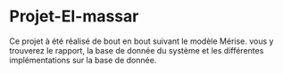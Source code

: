 # Projet-El-massar

Ce projet à été réalisé de bout en bout suivant le modèle Mérise. vous y trouverez le rapport, la base de donnée du système et les différentes implémentations sur la base de donnée.
